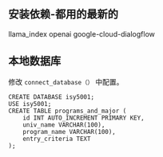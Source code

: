 ## 安装依赖-都用的最新的
llama_index
openai
google-cloud-dialogflow

## 本地数据库
修改 `connect_database（）` 中配置。

```shell
CREATE DATABASE isy5001;
USE isy5001;
CREATE TABLE programs_and_major (
    id INT AUTO_INCREMENT PRIMARY KEY,
    univ_name VARCHAR(100),
    program_name VARCHAR(100),
    entry_criteria TEXT
);
```

